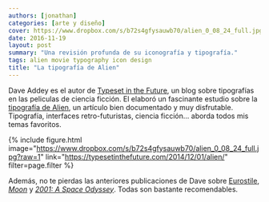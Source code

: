 ```yaml
---
authors: [jonathan]
categories: [arte y diseño]
cover: https://www.dropbox.com/s/b72s4gfysauwb70/alien_0_08_24_full.jpg?raw=1
date: 2016-11-19
layout: post
summary: "Una revisión profunda de su iconografía y tipografía."
tags: alien movie typography icon design
title: "La tipografía de Alien"
---
```


Dave Addey es el autor de [Typeset in the Future][typeset-in-the-future], un blog sobre tipografías en las peliculas de ciencia ficción. El elaboró un fascinante estudio sobre la [tipografía de Alien][tipografia-de-alien], un artículo bien documentado y muy disfrutable.<!-- more --> Tipografía, interfaces retro-futuristas, ciencia ficción... aborda todos mis temas favoritos.

{% include figure.html
    image="https://www.dropbox.com/s/b72s4gfysauwb70/alien_0_08_24_full.jpg?raw=1"
    link="https://typesetinthefuture.com/2014/12/01/alien/"
    filter=page.filter
%}

Además, no te pierdas las anteriores publicaciones de Dave sobre [Eurostile][eurostile], _[Moon][moon]_ y _[2001: A Space Odyssey][2001-a-space-odyssey]_. Todas son bastante recomendables.

[typeset-in-the-future]: https://typesetinthefuture.com/
[tipografia-de-alien]: https://typesetinthefuture.com/2014/12/01/alien/
[eurostile]: https://typesetinthefuture.com/2014/11/29/fontspots-eurostile/
[moon]: https://typesetinthefuture.com/2014/02/11/moon/
[2001-a-space-odyssey]: https://typesetinthefuture.com/2014/01/31/2001-a-space-odyssey/
